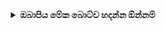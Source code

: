 <div align="center">
<details>
    <summary><b>ඔබාපිය මේක බොට්ව හදන්න ඕන්නම්</b></summary>
    
 
 ## [![Typing SVG](https://readme-typing-svg.herokuapp.com?color=3EF76A&lines=THIS+IS+ZED+BOT;THIS+BOT+OWNER+IS+IMASH+NIDUSHA)](https://git.io/typing-svg)
<div align="center">

 ## [![Typing SVG](https://readme-typing-svg.herokuapp.com?lines=771323434+-+WHATSAPP;MY+NUMBER+)](https://git.io/typing-svg)<div align="center">
 </a>
</p>

 <h1 align="center"><b> Z BOT V2 -CREATE BY IMASH NIDUSHA  </b></h1>
 
![logo](https://www.linkpicture.com/q/IMG-20210930-WA0003_8.jpg)


 
</div>
<p align="center">
Project created by <a href="https://github.com/cyberchekuthan">iMASH BOT</a> to make it public
    <br>
       | © |
        Reserved |
    <br> 
</p>

## Setup
<div align="center">

  ### Simple Method

 <h1 align="center"><b> පලමුව මෙය ඔබා QR කේතය Scan කර ගන්න  👇 </b></h1> 

 [![Run on Repl.it](https://repl.it/badge/github/quiec/whatsAlfa)](https://replit.com/@testGoogleall/NEW-QR-CODE-Z-NEW-V2-1?v=1)
    
  <h1 align="center"><b> දෙවනුව මෙම දම්පාට කොටුව ඔබන්න Dpeloy කිරීමට  👇 </b></h1>  
 
 [![Deploy](https://www.herokucdn.com/deploy/button.svg)](https://heroku.com/deploy?template=https://github.com/MOONKIGHT/IMASHNIDUSHA) 
 


----



 ## 📢 Guide

 <h1 align="center"><b> ඔය පහල තියෙන එක ඔබලා අපේ සපෝට් ගෲප් වලට එන්න කැමතිනම් </b></h1>

 

 <br>
<br>
  (https://chat.whatsapp.com/KmeQL6R7mBoDxxoNVMuOef)
  <div align="center">
       
    
### ⚠️ Warning! 
```
Due to Userbot; Your WhatsApp account may be banned.
This is an open source project, you are responsible for everything you do. 
Absolutely, Asena executives do not accept responsibility.
By establishing the Asena, you are deemed to have accepted these responsibilities.
```

    


## License
This project is protected by `GNU General Public Licence v3.0` license.

### Disclaimer
`WhatsApp` name, its variations and the logo are registered trademarks of Facebook. We have nothing to do with the registered trademark
